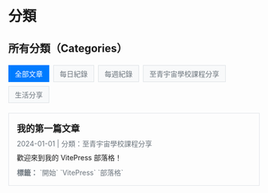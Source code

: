 # 分類

## 所有分類（Categories）

<div class="category-tags">
  <a href="#" class="category-tag active" data-category="all">全部文章</a>
  <a href="#" class="category-tag" data-category="daily-notes">每日紀錄</a>
  <a href="#" class="category-tag" data-category="weekly-notes">每週紀錄</a>
  <a href="#" class="category-tag" data-category="universe-school">至青宇宙學校課程分享</a>
  <a href="#" class="category-tag" data-category="life-sharing">生活分享</a>
</div>

<div id="articles-container">
  
  <div class="article-item" data-category="universe-school">
    <h3><a href="/posts/20250601-daily-note.md">我的第一篇文章</a></h3>
    <p class="article-meta">2024-01-01 | 分類：至青宇宙學校課程分享</p>
    <p class="article-excerpt">歡迎來到我的 VitePress 部落格！</p>
    <p class="article-tags"><strong>標籤：</strong> `開始` `VitePress` `部落格`</p>
  </div>

</div>

<script>
// 檢查是否在瀏覽器環境中
if (typeof window !== 'undefined' && typeof document !== 'undefined') {
  // 獲取 URL 參數的函數
  function getURLParameter(name) {
    const urlParams = new URLSearchParams(window.location.search);
    return urlParams.get(name);
  }

  // 全域函數來設置分類篩選功能
  function setupCategoryFilter() {
    const categoryTags = document.querySelectorAll('.category-tag');
    const articleItems = document.querySelectorAll('.article-item');

    console.log('Setting up category filter. Tags:', categoryTags.length, 'Articles:', articleItems.length);

    if (categoryTags.length === 0 || articleItems.length === 0) {
      console.log('Elements not found, will retry...');
      return false;
    }

    // 移除現有的事件監聽器（防止重複綁定）
    categoryTags.forEach(tag => {
      const newTag = tag.cloneNode(true);
      tag.parentNode.replaceChild(newTag, tag);
    });

    // 重新獲取元素並添加事件監聽器
    const freshCategoryTags = document.querySelectorAll('.category-tag');
    
    freshCategoryTags.forEach(tag => {
      tag.addEventListener('click', function(e) {
        e.preventDefault();
        const selectedCategory = this.getAttribute('data-category');
        console.log('Category clicked:', selectedCategory);
        
        // 更新 URL - 使用 query parameter 而不是 hash
        if (selectedCategory === 'all') {
          window.history.pushState(null, null, window.location.pathname);
        } else {
          window.history.pushState(null, null, `${window.location.pathname}?category=${encodeURIComponent(selectedCategory)}`);
        }
        
        // 執行篩選
        filterArticles(selectedCategory, freshCategoryTags, articleItems);
      });
    });
    
    // 檢查 URL parameter 或 hash 並初始化篩選
    let initialCategory = getURLParameter('category'); // 優先使用 query parameter
    if (!initialCategory) {
      initialCategory = window.location.hash.substring(1); // 備用：使用 hash
    }
    
    if (initialCategory) {
      filterArticles(initialCategory, freshCategoryTags, articleItems);
    }
    
    return true;
  }

  // 篩選文章的函數
  function filterArticles(selectedCategory, categoryTags, articleItems) {
    // 移除所有 active 狀態
    categoryTags.forEach(t => t.classList.remove('active'));
    
    // 找到對應的標籤並設為 active
    let activeTag = null;
    categoryTags.forEach(tag => {
      if (tag.getAttribute('data-category') === selectedCategory) {
        tag.classList.add('active');
        activeTag = tag;
      }
    });
    
    // 如果沒找到對應標籤，默認選中「全部文章」
    if (!activeTag) {
      categoryTags.forEach(tag => {
        if (tag.getAttribute('data-category') === 'all') {
          tag.classList.add('active');
          selectedCategory = 'all';
        }
      });
    }
    
    // 篩選文章
    articleItems.forEach(item => {
      if (selectedCategory === 'all' || item.getAttribute('data-category') === selectedCategory) {
        item.style.display = 'block';
      } else {
        item.style.display = 'none';
      }
    });
  }

  // 監聽瀏覽器前進後退
  function handlePopState() {
    const category = getURLParameter('category') || window.location.hash.substring(1);
    const categoryTags = document.querySelectorAll('.category-tag');
    const articleItems = document.querySelectorAll('.article-item');
    
    if (categoryTags.length > 0 && articleItems.length > 0) {
      filterArticles(category || 'all', categoryTags, articleItems);
    }
  }

  // 多種初始化方式確保功能可以正常運行
  (function() {
    // 立即嘗試初始化
    if (document.readyState === 'complete') {
      setupCategoryFilter();
    }

    // DOMContentLoaded 事件
    if (document.readyState === 'loading') {
      document.addEventListener('DOMContentLoaded', setupCategoryFilter);
    }

    // 頁面完全載入後
    window.addEventListener('load', setupCategoryFilter);

    // 監聽瀏覽器前進後退
    window.addEventListener('popstate', handlePopState);

    // 使用 setTimeout 作為備用方案
    setTimeout(() => {
      if (!setupCategoryFilter()) {
        // 如果第一次失敗，再試一次
        setTimeout(() => {
          if (!setupCategoryFilter()) {
            // 最後一次嘗試
            setTimeout(setupCategoryFilter, 2000);
          }
        }, 1000);
      }
    }, 300);

    // 監聽 VitePress 路由變化（如果存在）
    if (typeof window !== 'undefined' && window.addEventListener) {
      // 監聽可能的路由變化
      const originalPushState = history.pushState;
      const originalReplaceState = history.replaceState;
      
      history.pushState = function() {
        originalPushState.apply(history, arguments);
        setTimeout(() => {
          setupCategoryFilter();
          handlePopState();
        }, 100);
      };
      
      history.replaceState = function() {
        originalReplaceState.apply(history, arguments);
        setTimeout(() => {
          setupCategoryFilter();
          handlePopState();
        }, 100);
      };
    }
  })();
}
</script>

<style>
.category-tags {
  display: flex;
  flex-wrap: wrap;
  gap: 8px;
  margin: 20px 0;
}

.category-tag {
  background-color: #f8f9fa;
  color: #6c757d;
  padding: 6px 12px;
  border-radius: 0;
  text-decoration: none;
  font-size: 14px;
  font-weight: 500;
  transition: all 0.2s ease;
  border: 1px solid #dee2e6;
  cursor: pointer;
}

.category-tag:hover {
  background-color: #007bff;
  color: white;
  border-color: #007bff;
  text-decoration: none;
}

.category-tag.active {
  background-color: #007bff;
  color: white;
  border-color: #007bff;
  text-decoration: none;
}

.article-item {
  margin-bottom: 24px;
  padding: 16px;
  border: 1px solid #e1e5e9;
  border-radius: 0;
  transition: all 0.2s ease;
}

.article-item:hover {
  border-color: #007bff;
  box-shadow: 0 2px 8px rgba(0, 123, 255, 0.1);
}

.article-item h3 {
  margin: 0 0 8px 0;
  font-size: 18px;
}

.article-item h3 a {
  color: var(--vp-c-brand);
  text-decoration: none;
}

.article-item h3 a:hover {
  text-decoration: underline;
}

.article-meta {
  color: #6c757d;
  font-size: 14px;
  margin: 0 0 8px 0;
}

.article-excerpt {
  color: var(--vp-c-text-1);
  line-height: 1.6;
  margin: 0 0 8px 0;
}

.article-tags {
  color: #6c757d;
  font-size: 14px;
  margin: 0;
}

/* 深色模式 */
.dark .category-tag {
  background-color: var(--vp-c-bg-mute);
  color: var(--vp-c-text-2);
  border-color: var(--vp-c-divider);
}

.dark .category-tag:hover,
.dark .category-tag.active {
  background-color: #007bff;
  color: white;
  border-color: #007bff;
}

.dark .article-item {
  border-color: var(--vp-c-divider);
}

.dark .article-item:hover {
  border-color: #007bff;
}

.dark .article-meta,
.dark .article-tags {
  color: var(--vp-c-text-2);
}

/* 響應式設計 */
@media (max-width: 768px) {
  .category-tags {
    gap: 6px;
  }
  
  .category-tag {
    font-size: 13px;
    padding: 5px 10px;
  }
  
  .article-item {
    padding: 12px;
  }
  
  .article-item h3 {
    font-size: 16px;
  }
}
</style> 